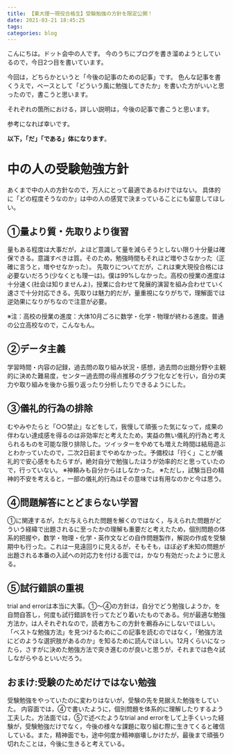 ```yaml
---
title: 【東大理一現役合格生】受験勉強の方針を限定公開！
date: 2021-03-21 18:45:25
tags:
categories: blog
---
```


こんにちは。ドット会中の人です。
今のうちにブログを書き溜めようとしているので，今日2つ目を書いています。

今回は，どちらかというと「今後の記事のための記事」です。
色んな記事を書くうえで，ベースとして「どういう風に勉強してきたか」を書いた方がいいと思ったので，書こうと思います。

それぞれの箇所における，詳しい説明は，今後の記事で書こうと思います。

参考になれば幸いです。

**以下，「だ」「である」体になります**。

# 中の人の受験勉強方針

あくまで中の人の方針なので，万人にとって最適であるわけではない。
具体的に「どの程度そうなのか」は中の人の感覚で決まっていることにも留意してほしい。

## ①量より質・先取りより復習
量もある程度は大事だが，よほど意識して量を減らそうとしない限り十分量は確保できる。意識すべきは質。そのため，勉強時間もそれほど増やさなかった（正確に言うと，増やせなかった）。
先取りについてだが，これは東大現役合格には必要ないだろう(少なくとも理一は)。僕は99%しなかった。高校の授業の進度は十分速く(社会は知りませんよ)，授業に合わせて発展的演習を組み合わせていく速さで十分対応できる。先取りは魅力的だが，量重視になりがちで，理解面では逆効果になりがちなので注意が必要。

※注：高校の授業の進度：大体10月ごろに数学・化学・物理が終わる進度。普通の公立高校なので，こんなもん。

## ②データ主義
学習時間・内容の記録，過去問の取り組み状況・感想，過去問の出題分野や主観的に決めた難易度，センター過去問の得点推移のグラフ化などを行い，自分の実力や取り組みを後から振り返ったり分析したりできるようにした。

## ③儀礼的行為の排除
むやみやたらと「○○禁止」などをして，我慢して頑張った気になって，成果の伴わない達成感を得るのは非効率だと考えたため，実益の無い儀礼的行為と考えられるものを可能な限り排除した。ツイッターをやめても増えた時間は結局遊ぶとわかっていたので，二次2日前までやめなかった。予備校は「行く」ことが儀礼的で安心感をもたらすが，絶対自分で勉強したほうが効率的だと思っていたので，行っていない。
※神頼みも自分からはしなかった。
※ただし，試験当日の精神的不安を考えると，一部の儀礼的行為はその意味では有用なのかと今は思う。

## ④問題解答にとどまらない学習
①に関連するが，ただ与えられた問題を解くのではなく，与えられた問題がどういう経緯で出題されるに至ったかの理解も重要だと考えたため，個別問題の体系的把握や，数学・物理・化学・英作文などの自作問題製作，解説の作成を受験期中も行った。これは一見遠回りに見えるが，そもそも，ほぼ必ず未知の問題が出題される本番の入試への対応力を付ける面では，かなり有効だったように思える。

## ⑤試行錯誤の重視
trial and errorは本当に大事。①～④の方針は，自分でどう勉強しようか，を自問自答し，何度も試行錯誤を行ってたどり着いたものである。何が最適な勉強方法か，は人それぞれなので，読者方もこの方針を鵜呑みにしないでほしい。「ベストな勉強方法」を見つけるためにこの記事を読むのではなく，「勉強方法にどのような選択肢があるのか」を知るために読んでほしい。12月くらいになったら，さすがに決めた勉強方法で突き進むのが良いと思うが，それまでは色々試しながらやるといいだろう。

## おまけ:受験のためだけではない勉強
受験勉強をやっていたのに変わりはないが，受験の先を見据えた勉強をしていた。
内容面では，④で書いたように，個別問題を体系的に理解したりするよう工夫した。方法面では，⑤で述べたようなtrial and errorをして上手くいった経験が，受験勉強だけでなく，今後の様々な課題に取り組む際に生きてくると確信している。また，精神面でも，途中何度か精神崩壊しかけたが，最後まで頑張り切れたことは，今後に生きると考えている。

